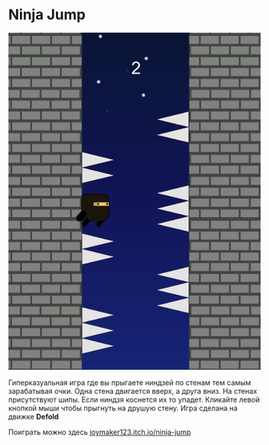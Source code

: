 # Ninja Jump
![Ninja Jump](https://github.com/Igor20099/ninja-jump-game/blob/main/Screenshot_6.png)

Гиперказуальная игра где вы прыгаете ниндзей по стенам тем самым зарабатывая очки. Одна стена двигается вверх, а друга вниз. На стенах присутствуют шипы. Если ниндзя коснется их то упадет. Кликайте левой кнопкой мыши чтобы прыгнуть на друшую стену. Игра сделана на движке **Defold**

Поиграть можно здесь [joymaker123.itch.io/ninja-jump](https://joymaker123.itch.io/ninja-jump)
